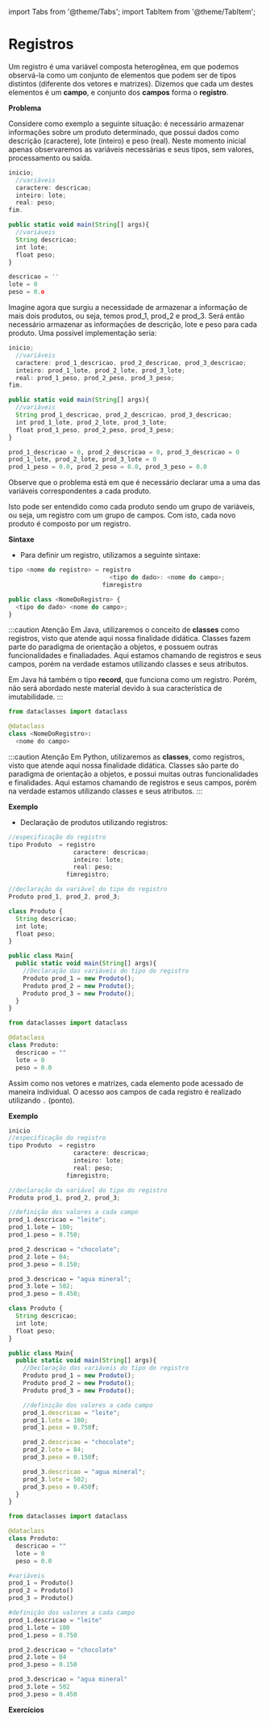 import Tabs from '@theme/Tabs';
import TabItem from '@theme/TabItem';

# Registros

Um registro é uma variável composta heterogênea, em que podemos observá-la como um conjunto de elementos que podem ser de tipos distintos (diferente dos vetores e matrizes). Dizemos que cada um destes elementos é um **campo**, e conjunto dos **campos** forma o **registro**.

**Problema** 

Considere como exemplo a seguinte situação: é necessário armazenar informações sobre um produto determinado, que possui dados como descrição (caractere), lote (inteiro) e peso (real). Neste momento inicial apenas observaremos as variáveis necessárias e seus tipos, sem valores, processamento ou saída.

<Tabs groupId='language'>
  <TabItem value="pseudocodigo" label="Pseudocódigo" default>

  ```c
  inicio;
    //variáveis
    caractere: descricao;
    inteiro: lote;
    real: peso;
  fim.
  ```

  </TabItem>
  <TabItem value="java" label="Java">

  ```javascript
  public static void main(String[] args){
    //variáveis
    String descricao;
    int lote;
    float peso;
  }
  ```

  </TabItem>
  <TabItem value="python" label="Python">

  ```python
  descricao = ''
  lote = 0
  peso = 0.o
  ```

  </TabItem>
</Tabs>

Imagine agora que surgiu a necessidade de armazenar a informação de mais dois produtos, ou seja, temos prod_1, prod_2 e prod_3. Será então necessário armazenar as informações de descrição, lote e peso para cada produto. Uma possível implementação seria:

<Tabs groupId='language'>
  <TabItem value="pseudocodigo" label="Pseudocódigo" default>

  ```c
  inicio;
    //variáveis
    caractere: prod_1_descricao, prod_2_descricao, prod_3_descricao;
    inteiro: prod_1_lote, prod_2_lote, prod_3_lote;
    real: prod_1_peso, prod_2_peso, prod_3_peso;
  fim.
  ```

  </TabItem>
  <TabItem value="java" label="Java">

  ```javascript
  public static void main(String[] args){
    //variáveis
    String prod_1_descricao, prod_2_descricao, prod_3_descricao;
    int prod_1_lote, prod_2_lote, prod_3_lote;
    float prod_1_peso, prod_2_peso, prod_3_peso;
  }
  ```

  </TabItem>
  <TabItem value="python" label="Python">

  ```python
  prod_1_descricao = 0, prod_2_descricao = 0, prod_3_descricao = 0
  prod_1_lote, prod_2_lote, prod_3_lote = 0
  prod_1_peso = 0.0, prod_2_peso = 0.0, prod_3_peso = 0.0
  ```

  </TabItem>
</Tabs>

Observe que o problema está em que é necessário declarar uma a uma das variáveis correspondentes a cada produto.

Isto pode ser entendido como cada produto sendo um grupo de variáveis, ou seja, um registro com um grupo de campos. Com isto, cada novo produto é composto por um registro.


**Sintaxe**

- Para definir um registro, utilizamos a seguinte sintaxe:

<Tabs groupId='language'>
  <TabItem value="pseudocodigo" label="Pseudocódigo" default>

  ```c
  tipo <nome do registro> = registro
                              <tipo do dado>: <nome do campo>;
                            fimregistro
  ```

  </TabItem>
  <TabItem value="java" label="Java">

  ```javascript
  public class <NomeDoRegistro> {
    <tipo do dado> <nome do campo>;
  }
  ```

:::caution Atenção
  Em Java, utilizaremos o conceito de **classes** como registros, visto que atende aqui nossa finalidade didática. Classes fazem parte do paradigma de orientação a objetos, e possuem outras funcionalidades e finaliadades. Aqui estamos chamando de registros e seus campos, porém na verdade estamos utilizando classes e seus atributos.

  Em Java há também o tipo **record**, que funciona como um registro. Porém, não será abordado neste material devido à sua característica de imutabilidade.
:::

  </TabItem>
  <TabItem value="python" label="Python">

  ```python
  from dataclasses import dataclass

  @dataclass
  class <NomeDoRegistro>:
    <nome do campo>
  ```
:::caution Atenção
  Em Python, utilizaremos as **classes**, como registros, visto que atende aqui nossa finalidade didática. Classes são parte do paradigma de orientação a objetos, e possui muitas outras funcionalidades e finalidades. Aqui estamos chamando de registros e seus campos, porém na verdade estamos utilizando classes e seus atributos.
:::
  </TabItem>
</Tabs>

**Exemplo**  
- Declaração de produtos utilizando registros:

<Tabs groupId='language'>
  <TabItem value="pseudocodigo" label="Pseudocódigo" default>

  ```c
  //especificação do registro
  tipo Produto  = registro
                    caractere: descricao;
                    inteiro: lote;
                    real: peso;
                  fimregistro;

  //declaração da variável do tipo do registro
  Produto prod_1, prod_2, prod_3;
  
  ```

  </TabItem>
  <TabItem value="java" label="Java">

  ```javascript 
  class Produto {
    String descricao;
    int lote;
    float peso;
  }

  public class Main{
    public static void main(String[] args){
      //Declaração das variáveis do tipo do registro
      Produto prod_1 = new Produto();
      Produto prod_2 = new Produto();
      Produto prod_3 = new Produto();
    }
  }
  ```

  </TabItem>
  <TabItem value="python" label="Python">

  ```python
  from dataclasses import dataclass

  @dataclass
  class Produto:
    descricao = ""
    lote = 0
    peso = 0.0
  ```

  </TabItem>
</Tabs>

Assim como nos vetores e matrizes, cada elemento pode acessado de maneira individual.  O acesso aos campos de cada registro é realizado utilizando `.` (ponto).

**Exemplo**

<Tabs groupId='language'>
  <TabItem value="pseudocodigo" label="Pseudocódigo" default>

  ```c
  inicio
  //especificação do registro
  tipo Produto  = registro
                    caractere: descricao;
                    inteiro: lote;
                    real: peso;
                  fimregistro;

  //declaração da variável do tipo do registro
  Produto prod_1, prod_2, prod_3;

  //definição dos valores a cada campo
  prod_1.descricao ← "leite";
  prod_1.lote ← 100;
  prod_1.peso ← 0.750;

  prod_2.descricao = "chocolate";
  prod_2.lote ← 84;
  prod_3.peso ← 0.150;

  prod_3.descricao ← "agua mineral";
  prod_3.lote ← 502;
  prod_3.peso ← 0.450;
  
  ```

  </TabItem>
  <TabItem value="java" label="Java">

  ```javascript 
  class Produto {
    String descricao;
    int lote;
    float peso;
  }

  public class Main{
    public static void main(String[] args){
      //Declaração das variáveis do tipo do registro
      Produto prod_1 = new Produto();
      Produto prod_2 = new Produto();
      Produto prod_3 = new Produto();

      //definição dos valores a cada campo
      prod_1.descricao = "leite";
      prod_1.lote = 100;
      prod_1.peso = 0.750f;

      prod_2.descricao = "chocolate";
      prod_2.lote = 84;
      prod_3.peso = 0.150f;

      prod_3.descricao = "agua mineral";
      prod_3.lote = 502;
      prod_3.peso = 0.450f;
    }
  }
  ```

  </TabItem>
  <TabItem value="python" label="Python">

  ```python
  from dataclasses import dataclass

  @dataclass
  class Produto:
    descricao = ""
    lote = 0
    peso = 0.0

  #variáveis
  prod_1 = Produto()
  prod_2 = Produto()
  prod_3 = Produto()

  #definição dos valores a cada campo
  prod_1.descricao = "leite"
  prod_1.lote = 100
  prod_1.peso = 0.750

  prod_2.descricao = "chocolate"
  prod_2.lote = 84
  prod_3.peso = 0.150

  prod_3.descricao = "agua mineral"
  prod_3.lote = 502
  prod_3.peso = 0.450
  ```

  </TabItem>
</Tabs>

**Exercícios**




